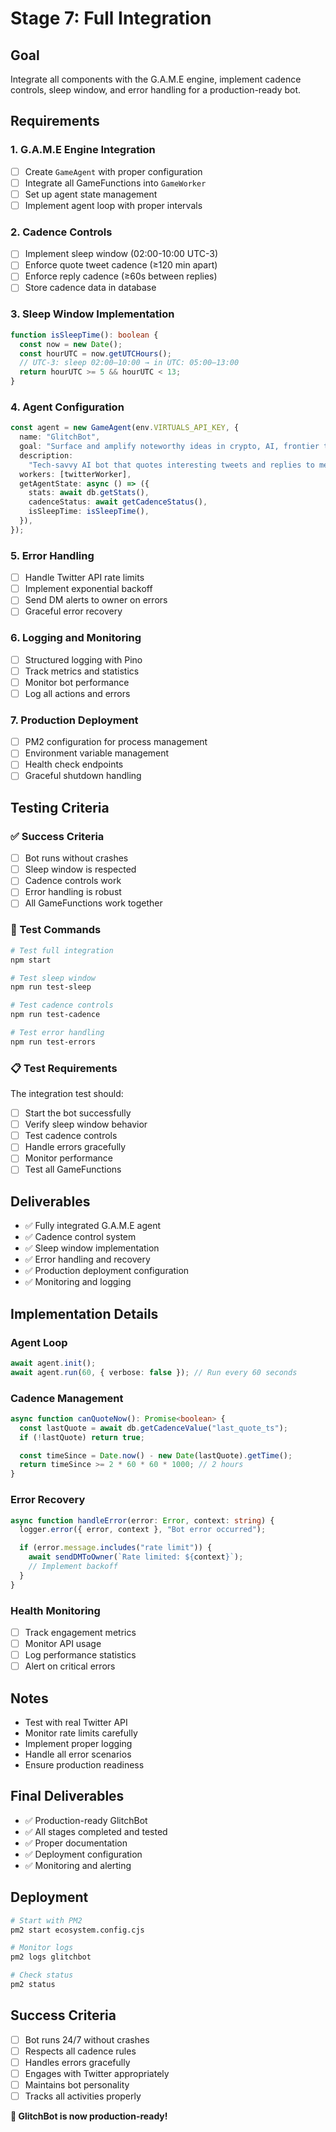 # Stage 7: Full Integration

## Goal

Integrate all components with the G.A.M.E engine, implement cadence controls, sleep window, and error handling for a production-ready bot.

## Requirements

### 1. G.A.M.E Engine Integration

- [ ] Create `GameAgent` with proper configuration
- [ ] Integrate all GameFunctions into `GameWorker`
- [ ] Set up agent state management
- [ ] Implement agent loop with proper intervals

### 2. Cadence Controls

- [ ] Implement sleep window (02:00-10:00 UTC-3)
- [ ] Enforce quote tweet cadence (≥120 min apart)
- [ ] Enforce reply cadence (≥60s between replies)
- [ ] Store cadence data in database

### 3. Sleep Window Implementation

```typescript
function isSleepTime(): boolean {
  const now = new Date();
  const hourUTC = now.getUTCHours();
  // UTC-3: sleep 02:00–10:00 → in UTC: 05:00–13:00
  return hourUTC >= 5 && hourUTC < 13;
}
```

### 4. Agent Configuration

```typescript
const agent = new GameAgent(env.VIRTUALS_API_KEY, {
  name: "GlitchBot",
  goal: "Surface and amplify noteworthy ideas in crypto, AI, frontier tech",
  description:
    "Tech-savvy AI bot that quotes interesting tweets and replies to mentions",
  workers: [twitterWorker],
  getAgentState: async () => ({
    stats: await db.getStats(),
    cadenceStatus: await getCadenceStatus(),
    isSleepTime: isSleepTime(),
  }),
});
```

### 5. Error Handling

- [ ] Handle Twitter API rate limits
- [ ] Implement exponential backoff
- [ ] Send DM alerts to owner on errors
- [ ] Graceful error recovery

### 6. Logging and Monitoring

- [ ] Structured logging with Pino
- [ ] Track metrics and statistics
- [ ] Monitor bot performance
- [ ] Log all actions and errors

### 7. Production Deployment

- [ ] PM2 configuration for process management
- [ ] Environment variable management
- [ ] Health check endpoints
- [ ] Graceful shutdown handling

## Testing Criteria

### ✅ Success Criteria

- [ ] Bot runs without crashes
- [ ] Sleep window is respected
- [ ] Cadence controls work
- [ ] Error handling is robust
- [ ] All GameFunctions work together

### 🧪 Test Commands

```bash
# Test full integration
npm start

# Test sleep window
npm run test-sleep

# Test cadence controls
npm run test-cadence

# Test error handling
npm run test-errors
```

### 📋 Test Requirements

The integration test should:

- [ ] Start the bot successfully
- [ ] Verify sleep window behavior
- [ ] Test cadence controls
- [ ] Handle errors gracefully
- [ ] Monitor performance
- [ ] Test all GameFunctions

## Deliverables

- ✅ Fully integrated G.A.M.E agent
- ✅ Cadence control system
- ✅ Sleep window implementation
- ✅ Error handling and recovery
- ✅ Production deployment configuration
- ✅ Monitoring and logging

## Implementation Details

### Agent Loop

```typescript
await agent.init();
await agent.run(60, { verbose: false }); // Run every 60 seconds
```

### Cadence Management

```typescript
async function canQuoteNow(): Promise<boolean> {
  const lastQuote = await db.getCadenceValue("last_quote_ts");
  if (!lastQuote) return true;

  const timeSince = Date.now() - new Date(lastQuote).getTime();
  return timeSince >= 2 * 60 * 60 * 1000; // 2 hours
}
```

### Error Recovery

```typescript
async function handleError(error: Error, context: string) {
  logger.error({ error, context }, "Bot error occurred");

  if (error.message.includes("rate limit")) {
    await sendDMToOwner(`Rate limited: ${context}`);
    // Implement backoff
  }
}
```

### Health Monitoring

- [ ] Track engagement metrics
- [ ] Monitor API usage
- [ ] Log performance statistics
- [ ] Alert on critical errors

## Notes

- Test with real Twitter API
- Monitor rate limits carefully
- Implement proper logging
- Handle all error scenarios
- Ensure production readiness

## Final Deliverables

- ✅ Production-ready GlitchBot
- ✅ All stages completed and tested
- ✅ Proper documentation
- ✅ Deployment configuration
- ✅ Monitoring and alerting

## Deployment

```bash
# Start with PM2
pm2 start ecosystem.config.cjs

# Monitor logs
pm2 logs glitchbot

# Check status
pm2 status
```

## Success Criteria

- [ ] Bot runs 24/7 without crashes
- [ ] Respects all cadence rules
- [ ] Handles errors gracefully
- [ ] Engages with Twitter appropriately
- [ ] Maintains bot personality
- [ ] Tracks all activities properly

**🎉 GlitchBot is now production-ready!**
